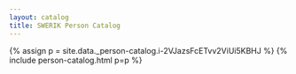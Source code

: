 ```yaml
---
layout: catalog
title: SWERIK Person Catalog
---
```

{% assign p = site.data._person-catalog.i-2VJazsFcETvv2ViUi5KBHJ %}
{% include person-catalog.html p=p %}

